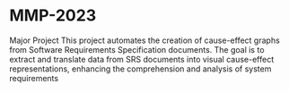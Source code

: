 # MMP-2023
Major Project 
This project automates the creation of cause-effect graphs from Software Requirements Specification documents.
The goal is to extract and translate data from SRS documents into visual cause-effect representations, enhancing the comprehension and analysis of system requirements
